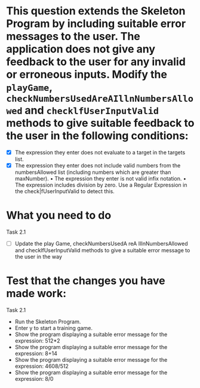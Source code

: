 # This question extends the Skeleton Program by including suitable error messages to the user. The application does not give any feedback to the user for any invalid or erroneous inputs. Modify the `playGame`, `checkNumbersUsedAreAIllnNumbersAllowed` and `checklfUserInputValid` methods to give suitable feedback to the user in the following conditions:

- [x] The expression they enter does not evaluate to a target in the targets list.
- [x] The expression they enter does not include valid numbers from the numbersAllowed list (including numbers which are greater than maxNumber).
      • The expression they enter is not valid infix notation.
      • The expression includes division by zero. Use a Regular Expression in the check|fUserInputValid to detect this.

# What you need to do

Task 2.1

- [ ] Update the play Game, checkNumbersUsedA reA IIInNumbersAllowed and checklfUserInputValid methods to give a suitable error message to the user in the way

# Test that the changes you have made work:

Task 2.1

- Run the Skeleton Program.
- Enter y to start a training game.
- Show the program displaying a suitable error message for the expression: 512\*2
- Show the program displaying a suitable error message for the expression: 8+14
- Show the program displaying a suitable error message for the expression: 4608/512
- Show the program displaying a suitable error message for the expression: 8/0
